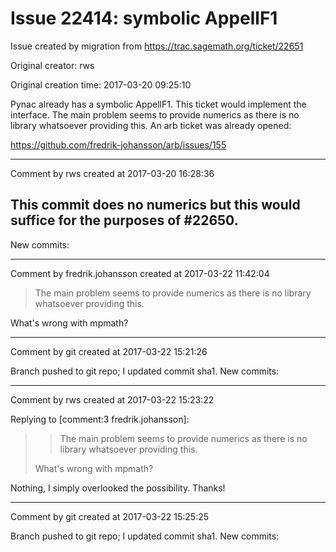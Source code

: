 # Issue 22414: symbolic AppellF1

Issue created by migration from https://trac.sagemath.org/ticket/22651

Original creator: rws

Original creation time: 2017-03-20 09:25:10

Pynac already has a symbolic AppellF1. This ticket would implement the interface. The main problem seems to provide numerics as there is no library whatsoever providing this. An arb ticket was already opened:

https://github.com/fredrik-johansson/arb/issues/155


---

Comment by rws created at 2017-03-20 16:28:36

This commit does no numerics but this would suffice for the purposes of #22650.
----
New commits:


---

Comment by fredrik.johansson created at 2017-03-22 11:42:04

> The main problem seems to provide numerics as there is no library whatsoever providing this.

What's wrong with mpmath?


---

Comment by git created at 2017-03-22 15:21:26

Branch pushed to git repo; I updated commit sha1. New commits:


---

Comment by rws created at 2017-03-22 15:23:22

Replying to [comment:3 fredrik.johansson]:
> > The main problem seems to provide numerics as there is no library whatsoever providing this.
> 
> What's wrong with mpmath?

Nothing, I simply overlooked the possibility. Thanks!


---

Comment by git created at 2017-03-22 15:25:25

Branch pushed to git repo; I updated commit sha1. New commits:
